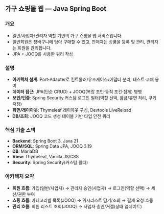 ## 가구 쇼핑몰 웹 — Java Spring Boot

### 개요
- 일반/사업자/관리자 역할 기반의 가구 쇼핑몰 웹 서비스입니다.
- 일반회원은 장바구니에 담아 구매할 수 있고, 판매자는 상품을 등록 및 관리, 관리자는 회원을 관리합니다.
- JPA + JOOQ를 사용한 쿼리 작성

### 설명
- **아키텍처 설계**: Port-Adapter로 컨트롤러/유즈케이스/어댑터 분리, 테스트·교체 용이
- **데이터 접근**: JPA(단순 CRUD) + JOOQ(복잡 조인·동적 조건·집계) 병행
- **보안/인증**: Spring Security 커스텀 로그인 필터(역할 선택, 잠금/휴면 처리, 쿠키 저장)
- **화면/레이아웃**: Thymeleaf 레이아웃 구성, Devtools LiveReload
- **DB/조회**: JOOQ 코드 생성 테이블 기반 타입 안전 쿼리

### 핵심 기술 스택
- **Backend**: Spring Boot 3, Java 21
- **ORM/SQL**: Spring Data JPA, JOOQ 3.19
- **DB**: MariaDB
- **View**: Thymeleaf, Vanilla JS/CSS
- **Security**: Spring Security(커스텀 필터)

### 아키텍처 요약
- **회원 흐름**: 가입(일반/사업자) → 관리자 승인(사업자) → 로그인(역할 선택) → 세션/권한 부여
- **쇼핑 흐름**: 카테고리별 목록(JOOQ) → 위시리스트 담기/조회 → 결제 요청 흐름
- **관리 흐름**: 회원 리스트 조회(JOOQ) → 사업자 승인/거절(상태 업데이트)
